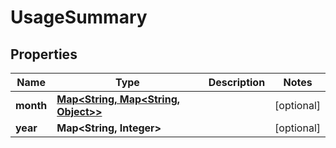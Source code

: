 # UsageSummary

## Properties
Name | Type | Description | Notes
------------ | ------------- | ------------- | -------------
**month** | [**Map&lt;String, Map&lt;String, Object&gt;&gt;**](Map.md) |  |  [optional]
**year** | **Map&lt;String, Integer&gt;** |  |  [optional]
